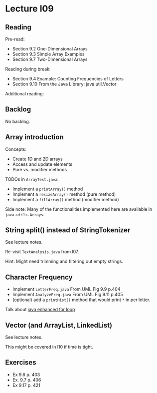 # Lecture l09

## Reading
Pre-read:
- Section 9.2 One-Dimensional Arrays
- Section 9.3 Simple Array Examples
- Section 9.7 Two-Dimensional Arrays


Reading during break:
- Section 9.4 Example: Counting Frequencies of Letters
- Section 9.10 From the Java Library: java.util.Vector



Additional reading:  


## Backlog
No backlog.

## Array introduction
Concepts:
- Create 1D and 2D arrays
- Access and update elements
- Pure vs. modifier methods

TODOs in `ArrayTest.java`:
- Implement a `printArray()` method
- Implement a `resizeArray()` method (pure method)
- Implement a `fillArray()` method (modifier method)

Side note: Many of the functionalities implemented here are available in `java.utils.Arrays`.

## String split() instead of StringTokenizer
See lecture notes.

Re-visit `TextAnalysis.java` from l07.

Hint: Might need trimming and filtering out empty strings.


## Character Frequency

- Implement `LetterFreq.java` From UML Fig 9.9 p.404
- Implement `AnalyzeFreq.java` From UML Fig 9.11 p.405
- (optional) add a `printHist()` method that would print `*` in per letter.

Talk about [java enhanced for loop](https://docs.oracle.com/javase/tutorial/java/nutsandbolts/for.html)

## Vector (and ArrayList, LinkedList)
See lecture notes.

This might be covered in l10 if time is tight.

## Exercises
- Ex 9.6 p. 403
- Ex. 9.7 p. 406
- Ex 9.17 p. 421
